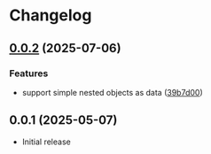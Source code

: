 # Changelog

## [0.0.2](https://github.com/corvudev/solid-charts/compare/solid-charts@0.0.1...solid-charts@0.0.2) (2025-07-06)


### Features

* support simple nested objects as data ([39b7d00](https://github.com/corvudev/solid-charts/commit/39b7d0053c3b147e13351da4aeedf02a3424ba4b))

## 0.0.1 (2025-05-07)

- Initial release
